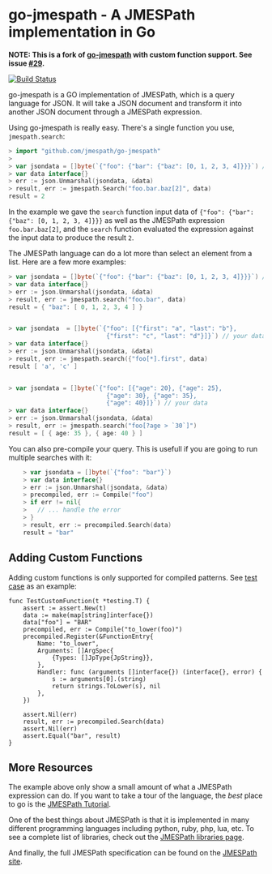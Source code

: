 # go-jmespath - A JMESPath implementation in Go

**NOTE: This is a fork of [go-jmespath](https://github.com/jmespath/go-jmespath) with custom function support. See issue [#29](https://github.com/jmespath/go-jmespath/issues/29).**

[![Build Status](https://img.shields.io/travis/jmespath/go-jmespath.svg)](https://travis-ci.org/jmespath/go-jmespath)



go-jmespath is a GO implementation of JMESPath,
which is a query language for JSON.  It will take a JSON
document and transform it into another JSON document
through a JMESPath expression.

Using go-jmespath is really easy.  There's a single function
you use, `jmespath.search`:


```go
> import "github.com/jmespath/go-jmespath"
>
> var jsondata = []byte(`{"foo": {"bar": {"baz": [0, 1, 2, 3, 4]}}}`) // your data
> var data interface{}
> err := json.Unmarshal(jsondata, &data)
> result, err := jmespath.Search("foo.bar.baz[2]", data)
result = 2
```

In the example we gave the ``search`` function input data of
`{"foo": {"bar": {"baz": [0, 1, 2, 3, 4]}}}` as well as the JMESPath
expression `foo.bar.baz[2]`, and the `search` function evaluated
the expression against the input data to produce the result ``2``.

The JMESPath language can do a lot more than select an element
from a list.  Here are a few more examples:

```go
> var jsondata = []byte(`{"foo": {"bar": {"baz": [0, 1, 2, 3, 4]}}}`) // your data
> var data interface{}
> err := json.Unmarshal(jsondata, &data)
> result, err := jmespath.search("foo.bar", data)
result = { "baz": [ 0, 1, 2, 3, 4 ] }


> var jsondata  = []byte(`{"foo": [{"first": "a", "last": "b"},
                           {"first": "c", "last": "d"}]}`) // your data
> var data interface{}
> err := json.Unmarshal(jsondata, &data)
> result, err := jmespath.search({"foo[*].first", data)
result [ 'a', 'c' ]


> var jsondata = []byte(`{"foo": [{"age": 20}, {"age": 25},
                           {"age": 30}, {"age": 35},
                           {"age": 40}]}`) // your data
> var data interface{}
> err := json.Unmarshal(jsondata, &data)
> result, err := jmespath.search("foo[?age > `30`]")
result = [ { age: 35 }, { age: 40 } ]
```

You can also pre-compile your query. This is usefull if 
you are going to run multiple searches with it:

```go
	> var jsondata = []byte(`{"foo": "bar"}`)
	> var data interface{}
    > err := json.Unmarshal(jsondata, &data)
	> precompiled, err := Compile("foo")
	> if err != nil{
    >   // ... handle the error
    > }
    > result, err := precompiled.Search(data)
	result = "bar"
```

## Adding Custom Functions

Adding custom functions is only supported for compiled patterns. See [test case](https://github.com/kyverno/go-jmespath/blob/master/api_test.go#L47) as an example:

```golang
func TestCustomFunction(t *testing.T) {
	assert := assert.New(t)
	data := make(map[string]interface{})
	data["foo"] = "BAR"
	precompiled, err := Compile("to_lower(foo)")
	precompiled.Register(&FunctionEntry{
		Name: "to_lower",
		Arguments: []ArgSpec{
			{Types: []JpType{JpString}},
		},
		Handler: func (arguments []interface{}) (interface{}, error) {
			s := arguments[0].(string)
			return strings.ToLower(s), nil
		},
	})

	assert.Nil(err)
	result, err := precompiled.Search(data)
	assert.Nil(err)
	assert.Equal("bar", result)
}

```


## More Resources

The example above only show a small amount of what
a JMESPath expression can do.  If you want to take a
tour of the language, the *best* place to go is the
[JMESPath Tutorial](http://jmespath.org/tutorial.html).

One of the best things about JMESPath is that it is
implemented in many different programming languages including
python, ruby, php, lua, etc.  To see a complete list of libraries,
check out the [JMESPath libraries page](http://jmespath.org/libraries.html).

And finally, the full JMESPath specification can be found
on the [JMESPath site](http://jmespath.org/specification.html).

